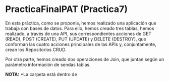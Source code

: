 # PracticaFinalPAT (Practica7)

En esta práctica, como se proponía, hemos realizado una aplicación que trabaja con bases de datos. Para ello, hemos creado tres tablas, hemos realizado, a través de una API, sus correspondientes acciones de GET (READ), POST (CREATE), PUT (UPDATE) y DELETE (DESTROY), que conforman las cuatro acciones principales de las APIs y, conjuntamente, crean los Repositorios CRUD. 

Por otra parte, hemos creado dos operaciones de Join, que juntan según un parámetro información de sendas tablas.

**NOTA:** *La carpeta está dentro de 
